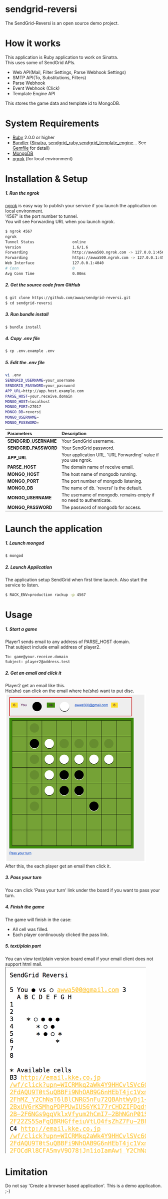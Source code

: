 sendgrid-reversi
================
The SendGrid-Reversi is an open source demo project.  

# How it works

This application is Ruby application to work on Sinatra.  
This uses some of SendGrid APIs.
* Web API(Mail, Filter Settings, Parse Webhook Settings)
* SMTP API(To, Substitutions, Filters)
* Parse Webhook
* Event Webhook (Click)
* Template Engine API

This stores the game data and template id to MongoDB.

# System Requirements
* [Ruby](https://www.ruby-lang.org) 2.0.0 or higher
* [Bundler](http://bundler.io/) ([Sinatra](http://www.sinatrarb.com/), [sendgrid_ruby](https://github.com/SendGridJP/sendgrid-ruby),[sendgrid_template_engine](https://github.com/awwa/sendgrid_template_engine_ruby)... See [Gemfile](https://github.com/awwa/sendgrid-reversi/blob/master/Gemfile) for detail)
* [MongoDB](http://www.mongodb.org/)
* [ngrok](https://ngrok.com/) (for local environment)

# Installation & Setup

##### 1. Run the ngrok  
[ngrok](https://ngrok.com/) is easy way to publish your service if you launch the application on local environment.  
'4567' is the port number to tunnel.  
You will see Forwarding URL when you launch ngrok.
``` bash
$ ngrok 4567  
ngrok                                                                                                                                                                                                                         (Ctrl+C to quit)
Tunnel Status                 online
Version                       1.6/1.6
Forwarding                    http://awwa500.ngrok.com -> 127.0.0.1:4567
Forwarding                    https://awwa500.ngrok.com -> 127.0.0.1:4567
Web Interface                 127.0.0.1:4040
# Conn                        0
Avg Conn Time                 0.00ms
```

##### 2. Get the source code from GitHub
``` bash
$ git clone https://github.com/awwa/sendgrid-reversi.git
$ cd sendgrid-reversi
```

##### 3. Run bundle install
``` bash
$ bundle install
```

##### 4. Copy .env file
``` bash
$ cp .env.example .env
```

##### 5. Edit the .env file
``` bash
vi .env
SENDGRID_USERNAME=your_username
SENDGRID_PASSWORD=your_password
APP_URL=http://app.host.example.com
PARSE_HOST=your.receive.domain
MONGO_HOST=localhost
MONGO_PORT=27017
MONGO_DB=reversi
MONGO_USERNAME=
MONGO_PASSWORD=
```

|Parameters           |Description                          |
|:--------------------|:------------------------------------|
|**SENDGRID_USERNAME**|Your SendGrid username.              |
|**SENDGRID_PASSWORD**|Your SendGrid password.              |
|**APP_URL**          |Your application URL. 'URL Forwarding' value if you use ngrok.     |
|**PARSE_HOST**       |The domain name of receive email.        |
|**MONGO_HOST**       |The host name of mongodb running.    |
|**MONGO_PORT**       |The port number of mongodb listening.|
|**MONGO_DB**         |The name of db. 'reversi' is the default.|
|**MONGO_USERNAME**   |The username of mongodb. remains empty if no need to authenticate.|
|**MONGO_PASSWORD**   |The password of mongodb for access.|

# Launch the application
##### 1. Launch mongod  
``` bash
$ mongod
```
##### 2. Launch Application  
The application setup SendGrid when first time launch. Also start the service to listen.  
``` bash
$ RACK_ENV=production rackup -p 4567
```

# Usage

##### 1. Start a game  
Player1 sends email to any address of PARSE_HOST domain.  
That subject include email address of player2.
``` text
To: game@your.receive.domain
Subject: player2@address.test
```

##### 2. Get an email and click it  
Player2 get an email like this.  
He(she) can click on the email where he(she) want to put disc.
<img src="https://raw.githubusercontent.com/awwa/sendgrid-reversi/master/dev/board_html.png" width="450px" />  
After this, the each player get an email then click it.

##### 3. Pass your turn  
You can click 'Pass your turn' link under the board if you want to pass your turn.  

##### 4. Finish the game  
The game will finish in the case:
  * All cell was filled.
  * Each player continuously clicked the pass link.

##### 5. text/plain part  
You can view text/plain version board email if your email client does not support html mail.
<img src="https://raw.githubusercontent.com/awwa/sendgrid-reversi/master/dev/board_plain.png" width="450px" />  

# Limitation
Do not say 'Create a browser based application'.
This is a demo application. ;-)

